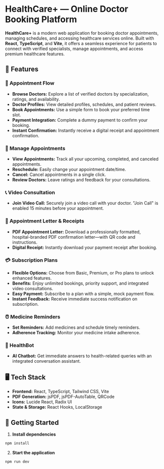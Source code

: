 # HealthCare+ — Online Doctor Booking Platform

**HealthCare+** is a modern web application for booking doctor appointments, managing schedules, and accessing healthcare services online. Built with **React**, **TypeScript**, and **Vite**, it offers a seamless experience for patients to connect with verified specialists, manage appointments, and access premium healthcare features.

## 🚀 Features

### 🏥 Appointment Flow

- **Browse Doctors:** Explore a list of verified doctors by specialization, ratings, and availability.
- **Doctor Profiles:** View detailed profiles, schedules, and patient reviews.
- **Book Appointments:** Use a simple form to book your preferred time slot.
- **Payment Integration:** Complete a dummy payment to confirm your booking.
- **Instant Confirmation:** Instantly receive a digital receipt and appointment confirmation.

### 📅 Manage Appointments

- **View Appointments:** Track all your upcoming, completed, and canceled appointments.
- **Reschedule:** Easily change your appointment date/time.
- **Cancel:** Cancel appointments in a single click.
- **Review Doctors:** Leave ratings and feedback for your consultations.

### 📞 Video Consultation

- **Join Video Call:** Securely join a video call with your doctor. "Join Call" is enabled 15 minutes before your appointment.

### 📄 Appointment Letter & Receipts

- **PDF Appointment Letter:** Download a professionally formatted, hospital-branded PDF confirmation letter—with QR code and instructions.
- **Digital Receipt:** Instantly download your payment receipt after booking.

### 💳 Subscription Plans

- **Flexible Options:** Choose from Basic, Premium, or Pro plans to unlock enhanced features.
- **Benefits:** Enjoy unlimited bookings, priority support, and integrated video consultations.
- **Easy Payment:** Subscribe to a plan with a simple, mock payment flow.
- **Instant Feedback:** Receive immediate success notification on subscription.

### ⏰ Medicine Reminders

- **Set Reminders:** Add medicines and schedule timely reminders.
- **Adherence Tracking:** Monitor your medicine intake adherence.

### 🤖 HealthBot

- **AI Chatbot:** Get immediate answers to health-related queries with an integrated conversation assistant.

## 🖥️ Tech Stack

- **Frontend:** React, TypeScript, Tailwind CSS, Vite
- **PDF Generation:** jsPDF, jsPDF-AutoTable, QRCode
- **Icons:** Lucide React, Radix UI
- **State & Storage:** React Hooks, LocalStorage

## 📝 Getting Started

1. **Install dependencies** 

  ```bash
  npm install
  ```     
  2. **Start the application**

  ```bash
  npm run dev
  ```